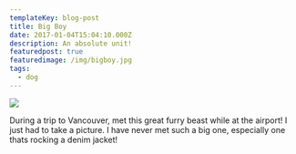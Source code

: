 ```yaml
---
templateKey: blog-post
title: Big Boy
date: 2017-01-04T15:04:10.000Z
description: An absolute unit!
featuredpost: true
featuredimage: /img/bigboy.jpg
tags:
  - dog
---
```

![](/img/bigboy.jpg)

During a trip to Vancouver, met this great furry beast while at the airport! I just had to take a picture. I have never met such a big one, especially one thats rocking a denim jacket!
